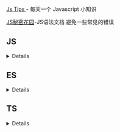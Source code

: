 ## 

[Js Tips ](https://www.jstips.co/zh_CN/)- 每天一个 Javascript 小知识

[JS秘密花园](https://bonsaiden.github.io/JavaScript-Garden/zh/)-JS语法文档 避免一些常见的错误

## JS

<details >
  [JavaScript 20 年](https://cn.history.js.org/)

  [MDN-JavaScript 标准内置对象](https://developer.mozilla.org/zh-CN/docs/Web/JavaScript/Reference/Global_Objects)

  [《JavaScript 教程》- 网道](https://wangdoc.com/javascript/index.html)

  [现代 JavaScript 教程](http://zh.javascript.info/)

</details>


## ES
<details >

  [MDN-JavaScript 标准内置对象](https://developer.mozilla.org/zh-CN/docs/Web/JavaScript/Reference/Global_Objects)

  [《JavaScript 教程》- 网道](https://wangdoc.com/javascript/index.html)

  [现代 JavaScript 教程](http://zh.javascript.info/)

  [《ECMAScript 6 入门》](http://es6.ruanyifeng.com/)- 阮一峰

  [ECMAScript 6兼容性表](http://kangax.github.io/compat-table/es6/)

</details>

## TS
<details >

  [《TypeScript》](https://www.tslang.cn/docs/home.html)

  [《TypeScript》](https://ts.xcatliu.com/introduction/what-is-typescript.html)

</details>